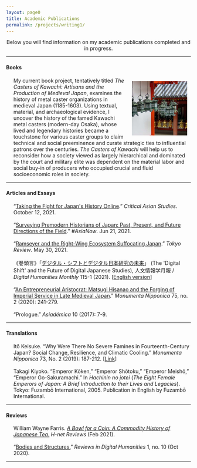 ```yaml
---
layout: page0
title: Academic Publications
permalink: /projects/writing1/
---
```


<p></p><center>Below you will find information on my academic publications completed and in progress.</center>
<p></p>
<hr>
<p></p>
<h4>Books</h4>
<p></p>
<div style>
<img src="/images/writing_1_1.png" style="float:right;max-width:30%;padding: 10px 10px 10px 15px;">
</div>
<span style="padding-left: 20px; display:block">
My current book project, tentatively titled <em>The Casters of Kawachi: Artisans and the Production of Medieval Japan</em>, examines the history of metal caster organizations in medieval Japan (1185-1603). Using textual, material, and archaeological evidence, I uncover the history of the famed Kawachi metal casters (modern-day Osaka), whose lived and legendary histories became a touchstone for various caster groups to claim technical and social preeminence and curate strategic ties to influential patrons over the centuries. <em>The Casters of Kawachi</em> will help us to reconsider how a society viewed as largely hierarchical and dominated by the court and military elite was dependent on the material labor and social buy-in of producers who occupied crucial and fluid socioeconomic roles in society.
	</span>
<p></p>
<hr>
<p></p>
<h4>Articles and Essays</h4>
<p></p>
<span style="padding-left: 20px; display:block">
				“<a href="https://doi.org/10.52698/JUQE9153">Taking the Fight for Japan's History Online</a>.” <em>Critical Asian Studies</em>. October 12, 2021.<br>&nbsp;<br>
				“<a href="https://www.asianstudies.org/surveying-premodern-historians-of-japan-past-present-and-future-directions-of-the-field/">Surveying Premodern Historians of Japan: Past, Present, and Future Directions of the Field</a>.”<em> #AsiaNow</em>. Jun 21, 2021.<br>&nbsp;<br>
				“<a href="https://www.tokyoreview.net/2021/05/ramseyer-and-the-right-wing-ecosystem-suffocating-japan/">Ramseyer and the Right-Wing Ecosystem Suffocating Japan</a>.”<em> Tokyo Review</em>. May 30, 2021.<br>&nbsp;<br>
			  《巻頭言》「<a href="https://www.dhii.jp/DHM/dhm115-1">デジタル・シフトとデジタル日本研究の未来</a>」 (The 'Digital Shift' and the Future of Digital Japanese Studies), 人文情報学月報 / <em>Digital Humanities Monthly</em> 115-1 (2021). [<a href="http://prcurtis.com/docs/Curtis_Digital_Humanities_Monthly_115-1.pdf">English version</a>]<br>&nbsp;<br>
			“<a href="https://www.muse.jhu.edu/article/785399">An Entrepreneurial Aristocrat: Matsugi Hisanao and the Forging of Imperial Service in Late Medieval Japan</a>.” <em>Monumenta Nipponica</em> 75, no. 2 (2020): 241-279.<br>&nbsp;<br>
			“Prologue.” <em>Asiadémica</em> 10 (2017): 7-9.
</span>
<p></p>
<hr>
<p></p>
<h4>Translations</h4>
<p></p>
<span style="padding-left: 20px; display:block">
		Itō Keisuke. “Why Were There No Severe Famines in Fourteenth-Century Japan? Social Change, Resilience, and Climatic Cooling.” <em>Monumenta Nipponica</em> 73, No. 2 (2019): 187-212. [<a href="https://muse.jhu.edu/article/718457">Link</a>]<br>&nbsp;<br>
		Takagi Kiyoko. “Emperor Kōken,” “Emperor Shōtoku,” “Emperor Meishō,” “Emperor Go-Sakuramachi.” In <em>Hachinin no jotei</em> (<em>The Eight Female Emperors of Japan: A Brief Introduction to their Lives and Legacies</em>). Tokyo: Fuzambō International, 2005. Publication in English by Fuzambō International.
</span>
<p></p>
<hr>
<p></p>
<h4>Reviews</h4>
<p></p>
<span style="padding-left: 20px; display:block">
    William Wayne Farris. <a href="https://www.h-net.org/reviews/showrev.php?id=55852"><em>A Bowl for a Coin: A Commodity History of Japanese Tea.</em></a> <em>H-net Reviews</em> (Feb 2021).<br>&nbsp;<br>
		“<a href="https://reviewsindh.pubpub.org/pub/bodies-and-structures/release/2">Bodies and Structures.</a>” <em>Reviews in Digital Humanities</em> 1, no. 10 (Oct 2020).
</span>
<p></p>
<hr>
<p></p>
